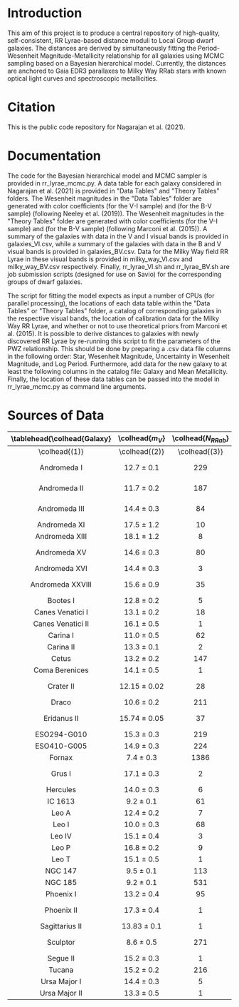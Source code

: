 # Introduction

This aim of this project is to produce a central repository of high-quality, self-consistent, RR Lyrae-based distance moduli to Local Group dwarf galaxies. The distances are derived by simultaneously fitting the Period-Wesenheit Magnitude-Metallicity relationship for all galaxies using MCMC sampling based on a Bayesian hierarchical model. Currently, the distances are anchored to Gaia EDR3 parallaxes to Milky Way RRab stars with known optical light curves and spectroscopic metallicities.

# Citation

This is the public code repository for Nagarajan et al. (2021).

# Documentation

The code for the Bayesian hierarchical model and MCMC sampler is provided in rr_lyrae_mcmc.py. A data table for each galaxy considered in Nagarajan et al. (2021) is provided in "Data Tables" and "Theory Tables" folders. The Wesenheit magnitudes in the "Data Tables" folder are generated with color coefficients (for the V-I sample) and (for the B-V sample) (following Neeley et al. (2019)). The Wesenheit magnitudes in the "Theory Tables" folder are generated with color coefficients (for the V-I sample) and (for the B-V sample) (following Marconi et al. (2015)). A summary of the galaxies with data in the V and I visual bands is provided in galaxies_VI.csv, while a summary of the galaxies with data in the B and V visual bands is provided in galaxies_BV.csv. Data for the Milky Way field RR Lyrae in these visual bands is provided in milky_way_VI.csv and milky_way_BV.csv respectively. Finally, rr_lyrae_VI.sh and rr_lyrae_BV.sh are job submission scripts (designed for use on Savio) for the corresponding groups of dwarf galaxies.

The script for fitting the model expects as input a number of CPUs (for parallel processing), the locations of each data table within the "Data Tables" or "Theory Tables" folder, a catalog of corresponding galaxies in the respective visual bands, the location of calibration data for the Milky Way RR Lyrae, and whether or not to use theoretical priors from Marconi et al. (2015). It is possible to derive distances to galaxies with newly discovered RR Lyrae by re-running this script to fit the parameters of the PWZ relationship. This should be done by preparing a .csv data file columns in the following order: Star, Wesenheit Magnitude, Uncertainty in Wesenheit Magnitude, and Log Period. Furthermore, add data for the new galaxy to at least the following columns in the catalog file: Galaxy and Mean Metallicity. Finally, the location of these data tables can be passed into the model in rr_lyrae_mcmc.py as command line arguments.

# Sources of Data

| \tablehead{\colhead{Galaxy} | \colhead{$m_V$}  | \colhead{$N_{RRab}$} | \colhead{$N_{RRL}$} | \colhead{Observed} | \colhead{Transformed} | \colhead{References}                                           |
|:---------------------------:|:----------------:|:--------------------:|:-------------------:|:------------------:|:---------------------:|:--------------------------------------------------------------:|
| \colhead{(1)}               | \colhead{(2)}    | \colhead{(3)}        | \colhead{(4)}       | \colhead{(5)}      | \colhead{(6)}         | \colhead{(7)}}                                                 |
| Andromeda I                 | 12.7 $\pm$ 0.1   | 229                  | 296                 | F475W, F814W       | V, I                  | \citet{martinez-vazquez_islands_2017}                          |
| Andromeda II                | 11.7 $\pm$ 0.2   | 187                  | 251                 | F475W, F814W       | V, I                  | \citet{martinez-vazquez_islands_2017}                          |
| Andromeda III               | 14.4 $\pm$ 0.3   | 84                   | 111                 | F475W, F814W       | V, I                  | \citet{martinez-vazquez_islands_2017}                          |
| Andromeda XI                | 17.5 $\pm$ 1.2   | 10                   | 15                  | F606W, F814W       | V, I                  | \citet{yang_hst/wfpc2_2012}                                    |
| Andromeda XIII              | 18.1 $\pm$ 1.2   | 8                    | 9                   | F606W, F814W       | V, I                  | \citet{yang_hst/wfpc2_2012}                                    |
| Andromeda XV                | 14.6 $\pm$ 0.3   | 80                   | 117                 | F475W, F814W       | V, I                  | \citet{martinez-vazquez_islands_2017}                          |
| Andromeda XVI               | 14.4 $\pm$ 0.3   | 3                    | 8                   | F475W, F814W       | V, I                  | \citet{monelli_islands_2016}                                   |
| Andromeda XXVIII            | 15.6 $\pm$ 0.9   | 35                   | 85                  | F475W, F814W       | V, I                  | \citet{martinez-vazquez_islands_2017}                          |
| Bootes I                    | 12.8 $\pm$ 0.2   | 5                    | 15                  | V, I               | V, I                  | \citet{dallora_variable_2006}                                  |
| Canes Venatici I            | 13.1 $\pm$ 0.2   | 18                   | 23                  | BVI                | B, V                  | \citet{kuehn_variable_2008}                                    |
| Canes Venatici II           | 16.1 $\pm$ 0.5   | 1                    | 2                   | BVI                | B, V                  | \citet{greco_newly_2008}                                       |
| Carina I                    | 11.0 $\pm$ 0.5   | 62                   | 83                  | UBVI               | V, I                  | \citet{coppola_carina_2015}                                    |
| Carina II                   | 13.3 $\pm$ 0.1   | 2                    | 3                   | gri                | V, I                  | \citet{torrealba_discovery_2018}                               |
| Cetus                       | 13.2 $\pm$ 0.2   | 147                  | 172                 | F475W, F814W       | V, I                  | \citet{bernard_acs_2009}                                       |
| Coma Berenices              | 14.1 $\pm$ 0.5   | 1                    | 2                   | BVI                | V, I                  | \citet{musella_pulsating_2009}                                 |
| Crater II                   | 12.15 $\pm$ 0.02 | 28                   | 34                  | BVI                | V, I                  | \citet{monelli_variable_2018}, \citet{vivas_walker_et_al_2019} |
| Draco                       | 10.6 $\pm$ 0.2   | 211                  | 267                 | V, I               | V, I                  | \citet{kinemuchi_variable_2008}                                |
| Eridanus II                 | 15.74 $\pm$ 0.05 | 37                   | 67                  | gri                | V, I                  | \citet{martinez-vazquez_monelli_cassisi_et_al_2021}            |
| ESO294-G010                 | 15.3 $\pm$ 0.3   | 219                  | 232                 | F606W, F814W       | V, I                  | \citet{yang_early_2014}                                        |
| ESO410-G005                 | 14.9 $\pm$ 0.3   | 224                  | 268                 | F606W, F814W       | V, I                  | \citet{yang_early_2014}                                        |
| Fornax                      | 7.4 $\pm$ 0.3    | 1386                 | 1443                | ugriz              | V, I                  | \citet{stringer_identifying_2021}                              |
| Grus I                      | 17.1 $\pm$ 0.3   | 2                    | 2                   | gri                | V, I                  | \citet{martinez-vazquez_search_2019}                           |
| Hercules                    | 14.0 $\pm$ 0.3   | 6                    | 12                  | B, V               | B, V                  | \citet{musella_stellar_2012}                                   |
| IC 1613                     | 9.2 $\pm$ 0.1    | 61                   | 90                  | F475W, F814W       | V, I                  | \citet{bernard_acs_2010}                                       |
| Leo A                       | 12.4 $\pm$ 0.2   | 7                    | 10                  | F475W, F814W       | V, I                  | \citet{bernard_acs_2013}                                       |
| Leo I                       | 10.0 $\pm$ 0.3   | 68                   | 164                 | UBVRI              | V, I                  | \citet{stetson_homogeneous_2014}                               |
| Leo IV                      | 15.1 $\pm$ 0.4   | 3                    | 3                   | BVI                | B, V                  | \citet{moretti_leo_2009}                                       |
| Leo P                       | 16.8 $\pm$ 0.2   | 9                    | 10                  | F475W, F814W       | V, I                  | \citet{mcquinn_leo_2015}                                       |
| Leo T                       | 15.1 $\pm$ 0.5   | 1                    | 1                   | F606W, F814W       | V, I                  | \citet{clementini_variability_2012}                            |
| NGC 147                     | 9.5 $\pm$ 0.1    | 113                  | 177                 | F606W, F814W       | V, I                  | \citet{monelli_variable_2017}                                  |
| NGC 185                     | 9.2 $\pm$ 0.1    | 531                  | 820                 | F606W, F814W       | V, I                  | \citet{monelli_variable_2017}                                  |
| Phoenix I                   | 13.2 $\pm$ 0.4   | 95                   | 121                 | F555W, F814W       | V, I                  | \citet{ordonez_rr_2014}                                        |
| Phoenix II                  | 17.3 $\pm$ 0.4   | 1                    | 1                   | gri                | V, I                  | \citet{martinez-vazquez_search_2019}                           |
| Sagittarius II              | 13.83 $\pm$ 0.1  | 1                    | 5                   | B, V               | B, V                  | \citet{joo_rr_2019}                                            |
| Sculptor                    | 8.6 $\pm$ 0.5    | 271                  | 536                 | BVRI               | V, I                  | \citet{martinez-vazquez_variable_2016}                         |
| Segue II                    | 15.2 $\pm$ 0.3   | 1                    | 1                   | B, V               | B, V                  | \citet{boettcher_search_2013}                                  |
| Tucana                      | 15.2 $\pm$ 0.2   | 216                  | 358                 | F475W, F814W       | V, I                  | \citet{bernard_acs_2009}                                       |
| Ursa Major I                | 14.4 $\pm$ 0.3   | 5                    | 7                   | B, V               | B, V                  | \citet{garofalo_variable_2013}                                 |
| Ursa Major II               | 13.3 $\pm$ 0.5   | 1                    | 1                   | BVI                | B, V                  | \citet{dallora_stellar_2012}                                   |
